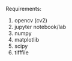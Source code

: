Requirements: 

1. opencv (cv2)
2. jupyter notebook/lab
3. numpy 
4. matplotlib
5. scipy
6. tifffile
